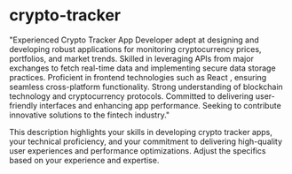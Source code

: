 # crypto-tracker

"Experienced Crypto Tracker App Developer adept at designing and developing robust applications for monitoring cryptocurrency prices, portfolios, and market trends. Skilled in leveraging APIs from major exchanges to fetch real-time data and implementing secure data storage practices. Proficient in frontend technologies such as React , ensuring seamless cross-platform functionality. Strong understanding of blockchain technology and cryptocurrency protocols. Committed to delivering user-friendly interfaces and enhancing app performance. Seeking to contribute innovative solutions to the fintech industry."

This description highlights your skills in developing crypto tracker apps, your technical proficiency, and your commitment to delivering high-quality user experiences and performance optimizations. Adjust the specifics based on your experience and expertise.



